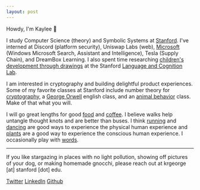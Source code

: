 ```yaml
---
layout: post
---
```


Howdy, I'm Kaylee 🤠

I study Computer Science (theory) and Symbolic Systems at [Stanford](https://www.youtube.com/watch?v=XF7D7fSU--U). I've interned at Discord (platform security), Uniswap Labs (web), [Microsoft](https://www.reddit.com/r/gifs/comments/2iy3wn/bill_gates_jumps_over_a_chair/) (Windows Microsoft Search, Assistant and Intelligence), Tesla (Supply Chain), and DreamBox Learning. I also spent time researching [children's development through drawings](https://twitter.com/hollyahuey/status/1552118837960638464) at the Stanford [Language and Cognition Lab](http://langcog.stanford.edu/index.html). 

I am interested in cryptography and building delightful product experiences. Some of my favorite classes at Stanford include number theory for [cryptography](https://kayleegeorge.github.io/math110_WIM.pdf), a [George Orwell](https://www.orwellfoundation.com/the-orwell-foundation/orwell/essays-and-other-works/politics-and-the-english-language/) english class, and an [animal behavior](https://www.scientificamerican.com/article/the-mind-of-an-octopus/) class. Make of that what you will. 

I will go great lengths for good [food](https://www.reading-f.com/magazine-f-kimchi/) and [coffee](https://www.thecoffeemovement.com/). I believe walks help untangle thought knots and are better than buses. I think [running](https://en.wikipedia.org/wiki/What_I_Talk_About_When_I_Talk_About_Running) and [dancing](https://www.youtube.com/watch?v=LcfL6i2cgRI&t=89s) are good ways to experience the physical human experience and [plants](https://en.wikipedia.org/wiki/How_to_Change_Your_Mind) are a good way to experience the conscious human experience. I occasionally play with [words](https://kleerants.substack.com). 

***

If you like stargazing in places with no light pollution, showing off pictures of your dog, or making homemade gnocchi, please reach out at krgeorge [at] stanford [dot] edu. 

[Twitter](https://twitter.com/kayrgeorge) 
[LinkedIn](https://www.linkedin.com/in/kayleegeorge8/)
[Github](https://github.com/kayleegeorge)
